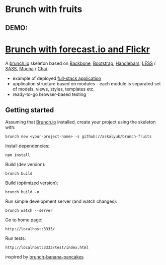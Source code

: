 

Brunch with fruits
==================


## DEMO:
[Brunch with forecast.io and Flickr](http://jforaker.github.io/brunch_with_forecast_io/public/)
==================


A [brunch.io](http://brunch.io/) skeleton based on [Backbone](http://backbonejs.org/), [Bootstrap](http://twitter.github.com/bootstrap/), [Handlebars](http://handlebarsjs.com/), [LESS](http://lesscss.org/) / [SASS](http://sass-lang.com/), [Mocha](http://mochajs.org/) / [Chai](http://chaijs.com/).

* example of deployed [full-stack application](https://github.com/askalyuk/pay-periods-remaining)
* application structure based on modules - each module is separated set of models, views, styles, templates etc.
* ready-to-go browser-based testing

## Getting started

Assuming that [Brunch.io](http://brunch.io) installed, create your project using the skeleton with:

	brunch new <your-project-name> -s github://askalyuk/brunch-fruits

Install dependencies:

    npm install

Build (dev version):

    brunch build

Build (optimized version):

    brunch build -o

Run simple development server (and watch changes):

    brunch watch --server

Go to home page:

    http://localhost:3333/

Run tests:

    http://localhost:3333/test/index.html


inspired by [brunch-banana-pancakes](https://github.com/Anaphase/brunch-banana-pancakes)
